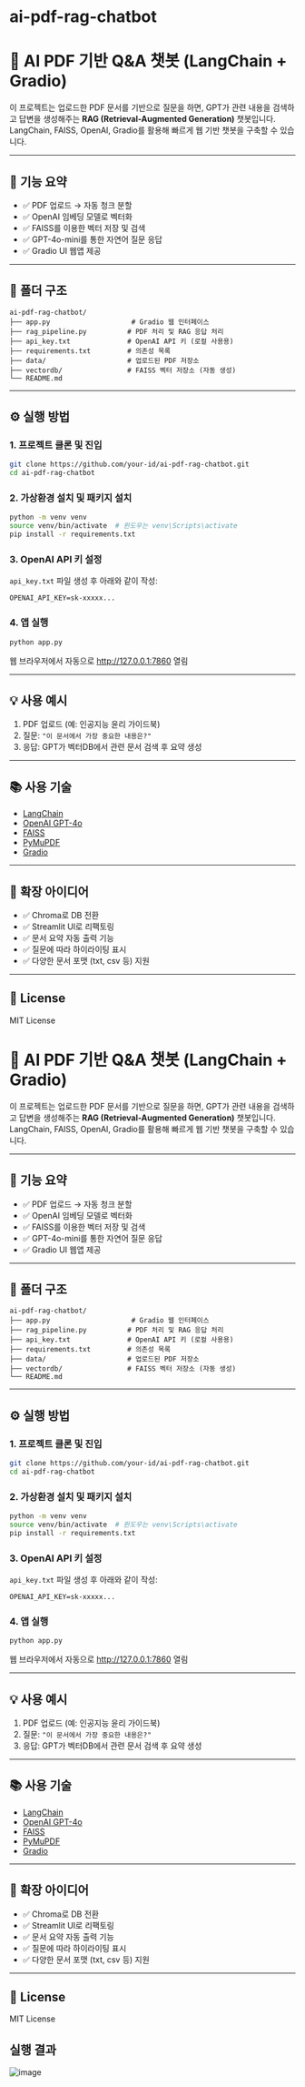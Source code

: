 # ai-pdf-rag-chatbot

# 📄 AI PDF 기반 Q&A 챗봇 (LangChain + Gradio)

이 프로젝트는 업로드한 PDF 문서를 기반으로 질문을 하면, GPT가 관련 내용을 검색하고 답변을 생성해주는 **RAG (Retrieval-Augmented Generation)** 챗봇입니다. 
LangChain, FAISS, OpenAI, Gradio를 활용해 빠르게 웹 기반 챗봇을 구축할 수 있습니다.

---

## 🚀 기능 요약

- ✅ PDF 업로드 → 자동 청크 분할
- ✅ OpenAI 임베딩 모델로 벡터화
- ✅ FAISS를 이용한 벡터 저장 및 검색
- ✅ GPT-4o-mini를 통한 자연어 질문 응답
- ✅ Gradio UI 웹앱 제공

---

## 📂 폴더 구조

```
ai-pdf-rag-chatbot/
├── app.py                    # Gradio 웹 인터페이스
├── rag_pipeline.py          # PDF 처리 및 RAG 응답 처리
├── api_key.txt              # OpenAI API 키 (로컬 사용용)
├── requirements.txt         # 의존성 목록
├── data/                    # 업로드된 PDF 저장소
├── vectordb/                # FAISS 벡터 저장소 (자동 생성)
└── README.md
```

---

## ⚙️ 실행 방법

### 1. 프로젝트 클론 및 진입
```bash
git clone https://github.com/your-id/ai-pdf-rag-chatbot.git
cd ai-pdf-rag-chatbot
```

### 2. 가상환경 설치 및 패키지 설치
```bash
python -m venv venv
source venv/bin/activate  # 윈도우는 venv\Scripts\activate
pip install -r requirements.txt
```

### 3. OpenAI API 키 설정
`api_key.txt` 파일 생성 후 아래와 같이 작성:
```
OPENAI_API_KEY=sk-xxxxx...
```

### 4. 앱 실행
```bash
python app.py
```
웹 브라우저에서 자동으로 http://127.0.0.1:7860 열림

---

## 💡 사용 예시

1. PDF 업로드 (예: 인공지능 윤리 가이드북)
2. 질문: `"이 문서에서 가장 중요한 내용은?"`
3. 응답: GPT가 벡터DB에서 관련 문서 검색 후 요약 생성

---

## 📚 사용 기술

- [LangChain](https://www.langchain.com/)
- [OpenAI GPT-4o](https://platform.openai.com/docs)
- [FAISS](https://github.com/facebookresearch/faiss)
- [PyMuPDF](https://pymupdf.readthedocs.io/en/latest/)
- [Gradio](https://www.gradio.app/)

---

## 🧠 확장 아이디어

- ✅ Chroma로 DB 전환
- ✅ Streamlit UI로 리팩토링
- ✅ 문서 요약 자동 출력 기능
- ✅ 질문에 따라 하이라이팅 표시
- ✅ 다양한 문서 포맷 (txt, csv 등) 지원

---

## 📄 License

MIT License
# 📄 AI PDF 기반 Q&A 챗봇 (LangChain + Gradio)

이 프로젝트는 업로드한 PDF 문서를 기반으로 질문을 하면, GPT가 관련 내용을 검색하고 답변을 생성해주는 **RAG (Retrieval-Augmented Generation)** 챗봇입니다. 
LangChain, FAISS, OpenAI, Gradio를 활용해 빠르게 웹 기반 챗봇을 구축할 수 있습니다.

---

## 🚀 기능 요약

- ✅ PDF 업로드 → 자동 청크 분할
- ✅ OpenAI 임베딩 모델로 벡터화
- ✅ FAISS를 이용한 벡터 저장 및 검색
- ✅ GPT-4o-mini를 통한 자연어 질문 응답
- ✅ Gradio UI 웹앱 제공

---

## 📂 폴더 구조

```
ai-pdf-rag-chatbot/
├── app.py                    # Gradio 웹 인터페이스
├── rag_pipeline.py          # PDF 처리 및 RAG 응답 처리
├── api_key.txt              # OpenAI API 키 (로컬 사용용)
├── requirements.txt         # 의존성 목록
├── data/                    # 업로드된 PDF 저장소
├── vectordb/                # FAISS 벡터 저장소 (자동 생성)
└── README.md
```

---

## ⚙️ 실행 방법

### 1. 프로젝트 클론 및 진입
```bash
git clone https://github.com/your-id/ai-pdf-rag-chatbot.git
cd ai-pdf-rag-chatbot
```

### 2. 가상환경 설치 및 패키지 설치
```bash
python -m venv venv
source venv/bin/activate  # 윈도우는 venv\Scripts\activate
pip install -r requirements.txt
```

### 3. OpenAI API 키 설정
`api_key.txt` 파일 생성 후 아래와 같이 작성:
```
OPENAI_API_KEY=sk-xxxxx...
```

### 4. 앱 실행
```bash
python app.py
```
웹 브라우저에서 자동으로 http://127.0.0.1:7860 열림

---

## 💡 사용 예시

1. PDF 업로드 (예: 인공지능 윤리 가이드북)
2. 질문: `"이 문서에서 가장 중요한 내용은?"`
3. 응답: GPT가 벡터DB에서 관련 문서 검색 후 요약 생성

---

## 📚 사용 기술

- [LangChain](https://www.langchain.com/)
- [OpenAI GPT-4o](https://platform.openai.com/docs)
- [FAISS](https://github.com/facebookresearch/faiss)
- [PyMuPDF](https://pymupdf.readthedocs.io/en/latest/)
- [Gradio](https://www.gradio.app/)

---

## 🧠 확장 아이디어

- ✅ Chroma로 DB 전환
- ✅ Streamlit UI로 리팩토링
- ✅ 문서 요약 자동 출력 기능
- ✅ 질문에 따라 하이라이팅 표시
- ✅ 다양한 문서 포맷 (txt, csv 등) 지원

---

## 📄 License

MIT License

## 실행 결과

![image](https://github.com/user-attachments/assets/a6a1ca07-f6a4-4d93-89e7-a458ceb188a1)
